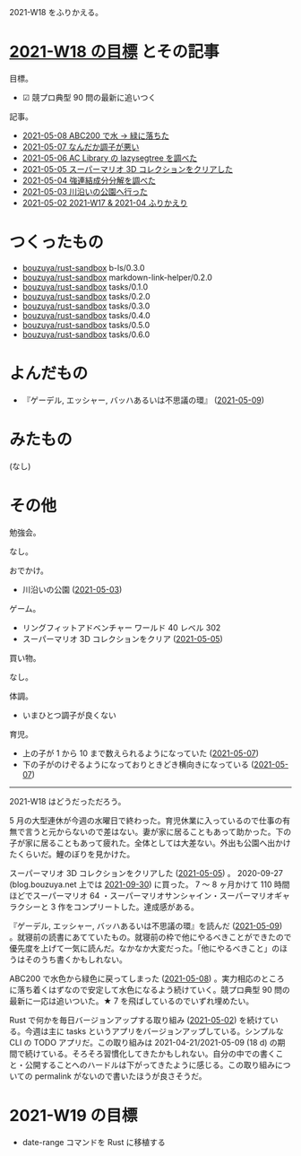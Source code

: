 2021-W18 をふりかえる。

# [2021-W18 の目標][2021-05-02] とその記事

目標。

- ☑ 競プロ典型 90 問の最新に追いつく

記事。

- [2021-05-08 ABC200 で水 → 緑に落ちた][2021-05-08]
- [2021-05-07 なんだか調子が悪い][2021-05-07]
- [2021-05-06 AC Library の lazysegtree を調べた][2021-05-06]
- [2021-05-05 スーパーマリオ 3D コレクションをクリアした][2021-05-05]
- [2021-05-04 強連結成分分解を調べた][2021-05-04]
- [2021-05-03 川沿いの公園へ行った][2021-05-03]
- [2021-05-02 2021-W17 & 2021-04 ふりかえり][2021-05-02]

# つくったもの

- [bouzuya/rust-sandbox] b-ls/0.3.0
- [bouzuya/rust-sandbox] markdown-link-helper/0.2.0
- [bouzuya/rust-sandbox] tasks/0.1.0
- [bouzuya/rust-sandbox] tasks/0.2.0
- [bouzuya/rust-sandbox] tasks/0.3.0
- [bouzuya/rust-sandbox] tasks/0.4.0
- [bouzuya/rust-sandbox] tasks/0.5.0
- [bouzuya/rust-sandbox] tasks/0.6.0

# よんだもの

- 『ゲーデル, エッシャー, バッハあるいは不思議の環』 ([2021-05-09])

# みたもの

(なし)

# その他

勉強会。

なし。

おでかけ。

- 川沿いの公園 ([2021-05-03])

ゲーム。

- リングフィットアドベンチャー ワールド 40 レベル 302
- スーパーマリオ 3D コレクションをクリア ([2021-05-05])

買い物。

なし。

体調。

- いまひとつ調子が良くない

育児。

- 上の子が 1 から 10 まで数えられるようになっていた ([2021-05-07])
- 下の子がのけぞるようになっておりときどき横向きになっている ([2021-05-07])

---

2021-W18 はどうだっただろう。

5 月の大型連休が今週の水曜日で終わった。育児休業に入っているので仕事の有無で言うと元からないので差はない。妻が家に居ることもあって助かった。下の子が家に居ることもあって疲れた。全体としては大差ない。外出も公園へ出かけたくらいだ。鯉のぼりを見かけた。

スーパーマリオ 3D コレクションをクリアした ([2021-05-05]) 。 2020-09-27 (blog.bouzuya.net 上では [2021-09-30]) に買った。 7 〜 8 ヶ月かけて 110 時間ほどでスーパーマリオ 64 ・スーパーマリオサンシャイン・スーパーマリオギャラクシーと 3 作をコンプリートした。達成感がある。

『ゲーデル, エッシャー, バッハあるいは不思議の環』を読んだ ([2021-05-09]) 。就寝前の読書にあてていたもの。就寝前の枠で他にやるべきことができたので優先度を上げて一気に読んだ。なかなか大変だった。「他にやるべきこと」のほうはそのうち書くかもしれない。

ABC200 で水色から緑色に戻ってしまった ([2021-05-08]) 。実力相応のところに落ち着くはずなので安定して水色になるよう続けていく。競プロ典型 90 問の最新に一応は追いついた。★ 7 を飛ばしているのでいずれ埋めたい。

Rust で何かを毎日バージョンアップする取り組み ([2021-05-02]) を続けている。今週は主に tasks というアプリをバージョンアップしている。シンプルな CLI の TODO アプリだ。この取り組みは 2021-04-21/2021-05-09 (18 d) の期間で続けている。そろそろ習慣化してきたかもしれない。自分の中での書くこと・公開することへのハードルは下がってきたように感じる。この取り組みについての permalink がないので書いたほうが良さそうだ。

# 2021-W19 の目標

- date-range コマンドを Rust に移植する

[2021-05-02]: https://blog.bouzuya.net/2021/05/02/
[2021-05-03]: https://blog.bouzuya.net/2021/05/03/
[2021-05-04]: https://blog.bouzuya.net/2021/05/04/
[2021-05-05]: https://blog.bouzuya.net/2021/05/05/
[2021-05-06]: https://blog.bouzuya.net/2021/05/06/
[2021-05-07]: https://blog.bouzuya.net/2021/05/07/
[2021-05-08]: https://blog.bouzuya.net/2021/05/08/
[2021-05-09]: https://blog.bouzuya.net/2021/05/09/
[2021-09-30]: https://blog.bouzuya.net/2021/09/30/
[bouzuya/rust-sandbox]: https://github.com/bouzuya/rust-sandbox
